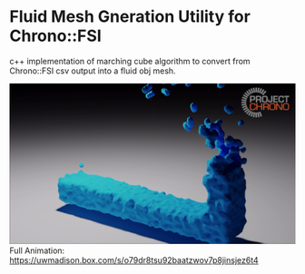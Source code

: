 # Fluid Mesh Gneration Utility for Chrono::FSI

c++ implementation of marching cube algorithm to convert from Chrono::FSI csv output into a fluid obj mesh.

![Screenshot](image/1.png)
Full Animation: https://uwmadison.box.com/s/o79dr8tsu92baatzwov7p8jinsjez6t4
